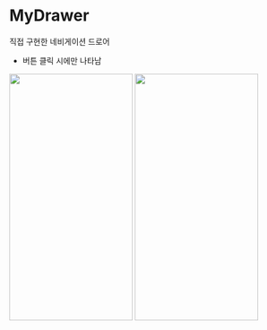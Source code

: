 # MyDrawer

직접 구현한 네비게이션 드로어
- 버튼 클릭 시에만 나타남
<div>
<img src="https://user-images.githubusercontent.com/66731780/221106936-e056f65c-6e9e-491e-a49c-071d04d914d6.png" width="220" height="440"/>
<img src="https://user-images.githubusercontent.com/66731780/193061964-b32ec4db-0dc4-4801-aace-26daa412bf69.png" width="220" height="440"/>
</div>
